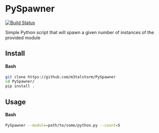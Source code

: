 # PySpawner

[![Build Status](https://travis-ci.org/m3talstorm/pyspawner.svg?branch=master)](https://travis-ci.org/m3talstorm/pyspawner)

Simple Python script that will spawn a given number of instances of the provided module


## Install

#### Bash

~~~ bash
git clone https://github.com/m3talstorm/PySpawner
cd PySpawner/
pip install .
~~~

## Usage

#### Bash

~~~ bash
PySpawner --module=path/to/some/python.py --count=5
~~~
